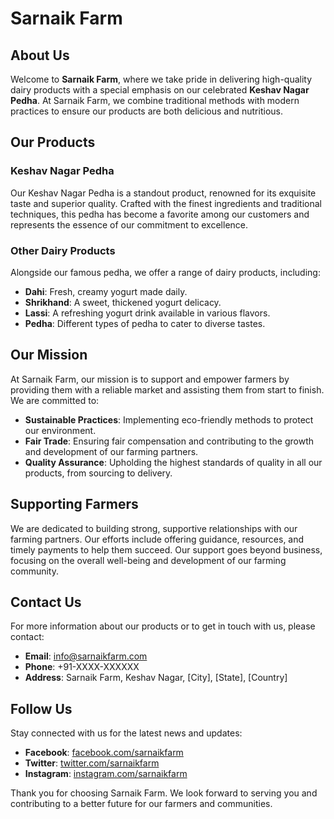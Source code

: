 # Sarnaik Farm

## About Us

Welcome to **Sarnaik Farm**, where we take pride in delivering high-quality dairy products with a special emphasis on our celebrated **Keshav Nagar Pedha**. At Sarnaik Farm, we combine traditional methods with modern practices to ensure our products are both delicious and nutritious.

## Our Products

### Keshav Nagar Pedha

Our Keshav Nagar Pedha is a standout product, renowned for its exquisite taste and superior quality. Crafted with the finest ingredients and traditional techniques, this pedha has become a favorite among our customers and represents the essence of our commitment to excellence.

### Other Dairy Products

Alongside our famous pedha, we offer a range of dairy products, including:
- **Dahi**: Fresh, creamy yogurt made daily.
- **Shrikhand**: A sweet, thickened yogurt delicacy.
- **Lassi**: A refreshing yogurt drink available in various flavors.
- **Pedha**: Different types of pedha to cater to diverse tastes.

## Our Mission

At Sarnaik Farm, our mission is to support and empower farmers by providing them with a reliable market and assisting them from start to finish. We are committed to:
- **Sustainable Practices**: Implementing eco-friendly methods to protect our environment.
- **Fair Trade**: Ensuring fair compensation and contributing to the growth and development of our farming partners.
- **Quality Assurance**: Upholding the highest standards of quality in all our products, from sourcing to delivery.

## Supporting Farmers

We are dedicated to building strong, supportive relationships with our farming partners. Our efforts include offering guidance, resources, and timely payments to help them succeed. Our support goes beyond business, focusing on the overall well-being and development of our farming community.

## Contact Us

For more information about our products or to get in touch with us, please contact:

- **Email**: [info@sarnaikfarm.com](mailto:info@sarnaikfarm.com)
- **Phone**: +91-XXXX-XXXXXX
- **Address**: Sarnaik Farm, Keshav Nagar, [City], [State], [Country]

## Follow Us

Stay connected with us for the latest news and updates:

- **Facebook**: [facebook.com/sarnaikfarm](https://facebook.com/sarnaikfarm)
- **Twitter**: [twitter.com/sarnaikfarm](https://twitter.com/sarnaikfarm)
- **Instagram**: [instagram.com/sarnaikfarm](https://instagram.com/sarnaikfarm)

Thank you for choosing Sarnaik Farm. We look forward to serving you and contributing to a better future for our farmers and communities.
